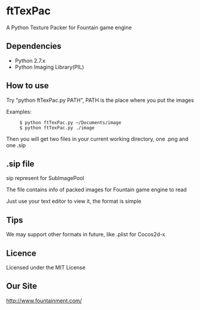 ftTexPac
========

A Python Texture Packer for Fountain game engine

Dependencies
------------

- Python 2.7.x
- Python Imaging Library(PIL)

How to use
----------

Try "python ftTexPac.py PATH", PATH is the place where you put the images

Examples:

         $ python ftTexPac.py ~/Documents/image
         $ python ftTexPac.py ./image

Then you will get two files in your current working directory, one .png and one .sip

.sip file
---------

sip represent for SubImagePool

The file contains info of packed images for Fountain game engine to read

Just use your text editor to view it, the format is simple

Tips
----

We may support other formats in future, like .plist for Cocos2d-x

Licence
-------

Licensed under the MIT License

Our Site
--------

http://www.fountainment.com/
